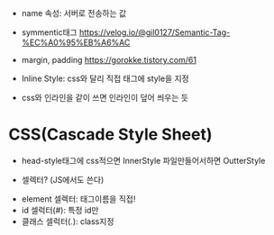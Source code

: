 - name 속성: 서버로 전송하는 값

- symmentic태그
https://velog.io/@gil0127/Semantic-Tag-%EC%A0%95%EB%A6%AC

- margin, padding
https://gorokke.tistory.com/61

- Inline Style: css와 달리 직접 태그에 style을 지정
- css와 인라인을 같이 쓰면 인라인이 덮어 씌우는 듯

# CSS(Cascade Style Sheet)
- head-style태그에 css적으면 InnerStyle 파일만들어서하면 OutterStyle

+ 셀렉터? (JS에서도 쓴다)
-  element 셀렉터: 태그이름을 직접!
-  id 셀럭터(#): 특정 id만
-  클래스 셀럭터(.): class지정
